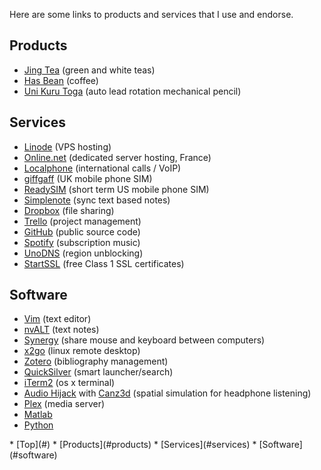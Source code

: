 <div class="content" markdown="1">

Here are some links to products and services that I use and endorse.

## <a name="products"></a>Products

* [Jing Tea](https://jingtea.com/) (green and white teas)
* [Has Bean](http://www.hasbean.co.uk/) (coffee)
* [Uni Kuru Toga](http://www.jetpens.com/Uni-Kuru-Toga-Roulette-Model-Auto-Lead-Rotation-Mechanical-Pencil-0.5-mm-Gun-Metallic-Body/pd/6547) (auto lead rotation mechanical pencil)


## <a name="services"></a>Services

* [Linode](http://www.linode.com/) (VPS hosting)
* [Online.net](http://www.online.net) (dedicated server hosting, France)
* [Localphone](http://www.localphone.com) (international calls / VoIP)
* [giffgaff](http://giffgaff.com) (UK mobile phone SIM)
* [ReadySIM](http://www.readysim.com) (short term US mobile phone SIM)
* [Simplenote](http://simplenote.com/) (sync text based notes)
* [Dropbox](http://www.dropbox.com/) (file sharing)
* [Trello](https://trello.com) (project management)
* [GitHub](https://github.com/) (public source code)
* [Spotify](https://www.spotify.com/uk/) (subscription music)
* [UnoDNS](https://www2.unotelly.com/home) (region unblocking)
* [StartSSL](https://www.startssl.com/) (free Class 1 SSL certificates)

## <a name="software"></a>Software

* [Vim](http://www.vim.org/) (text editor)
* [nvALT](http://brettterpstra.com/projects/nvalt/) (text notes)
* [Synergy](http://synergy-project.org/) (share mouse and keyboard between computers)
* [x2go](http://wiki.x2go.org/doku.php) (linux remote desktop)
* [Zotero](https://www.zotero.org/) (bibliography management)
* [QuickSilver](http://www.blacktree.com/) (smart launcher/search)
* [iTerm2](http://iterm2.com/) (os x terminal)
* [Audio Hijack](https://www.rogueamoeba.com/audiohijackpro/) with [Canz3d](http://www.midnightwalrus.com/Canz3D/) (spatial simulation for headphone listening)
* [Plex](https://plex.tv/) (media server)
* [Matlab](http://www.mathworks.co.uk/products/matlab/index.html) 
* [Python](https://store.continuum.io/cshop/anaconda/)

</div>

<div id="subcontent" markdown="1">
<div class="menublock" markdown="1">
* [Top](#)
* [Products](#products)
* [Services](#services)
* [Software](#software)
</div>
</div>

<!-- vim: set ts=2 sw=2 ft=mkd :-->
